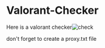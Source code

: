 # Valorant-Checker

Here is a valorant checker![check](https://user-images.githubusercontent.com/108634523/177431692-979649ad-46f7-4d6e-a3c3-65877e719f78.png)

don't forget to create a proxy.txt file
